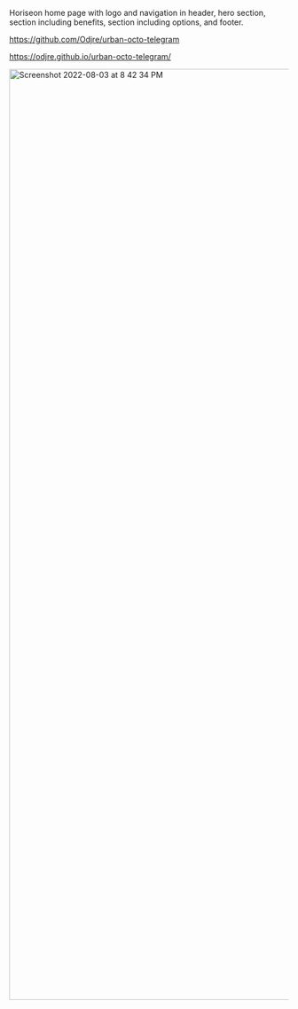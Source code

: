 Horiseon home page
with logo and navigation in header, hero section, section including benefits, section including options, and footer.

https://github.com/Odjre/urban-octo-telegram

https://odjre.github.io/urban-octo-telegram/

<img width="1680" alt="Screenshot 2022-08-03 at 8 42 34 PM" src="https://user-images.githubusercontent.com/45399255/182739014-04919fcf-ebe4-4451-bc44-8dae793194ac.png">
